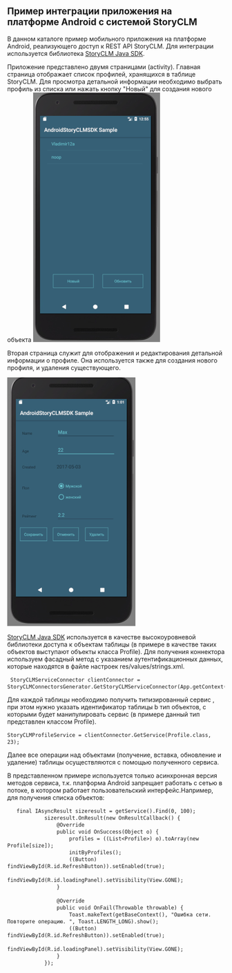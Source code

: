 ## Пример интеграции приложения на платформе Android с системой StoryCLM
В данном каталоге  пример мобильного приложения на платформе Android, реализующего доступ к REST API StoryCLM. Для интеграции используется библиотека [StoryCLM Java SDK](https://github.com/storyclm/Java-SDK).

Приложение представлено двумя страницами (activity). Главная страница отображает список профилей, хранящихся в таблице StoryCLM. Для просмотра детальной информации необходимо выбрать профиль из списка или нажать кнопку "Новый" для создания нового объекта
    ![Servicemix integration scheme](images/list.png)

Вторая страница служит для отображения и редактирования детальной информации о профиле. 
Она используется также для создания нового профиля, и удаления существующего.

   ![Servicemix integration scheme](images/details.png)


[StoryCLM Java SDK](https://github.com/storyclm/Java-SDK) используется в качестве высокоуровневой библиотеки доступа к объектам таблицы (в примере в качестве таких объектов выступают объекты класса Profile).  Для получения коннектора используем фасадный метод с указанием аутентификационных данных, которые находятся в файле настроек res/values/strings.xml.

     StoryCLMServiceConnector clientConnector =  StoryCLMConnectorsGenerator.GetStoryCLMServiceConnector(App.getContext().getResources().getString(R.string.client_id),App.getContext().getResources().getString(R.string.client_secret),null);



Для каждой таблицы необходимо получить типизированный сервис , при этом нужно указать идентификатор таблицы b тип объектов, с которыми будет манипулировать сервис (в примере данный тип представлен классом Profile).

    StoryCLMProfileService = clientConnector.GetService(Profile.class, 23);

Далее все операции над объектами (получение, вставка, обновление и удаление)  таблицы осуществляются с помощью полученного сервиса. 

В представленном примере используется только асинхронная версия методов сервиса, т.к. платформа Android запрещает работать с сетью в потоке, в котором работает пользовательский интерфейс.Например, для получения списка объектов:




       final IAsyncResult sizeresult = getService().Find(0, 100);
                sizeresult.OnResult(new OnResultCallback() {
                    @Override
                    public void OnSuccess(Object o) {
                        profiles = ((List<Profile>) o).toArray(new Profile[size]);
                        initByProfiles();
                        ((Button) findViewById(R.id.RefreshButton)).setEnabled(true);
                        findViewById(R.id.loadingPanel).setVisibility(View.GONE);
                    }

                    @Override
                    public void OnFail(Throwable throwable) {
                        Toast.makeText(getBaseContext(), "Ошибка сети. Повторите операцию. ", Toast.LENGTH_LONG).show();
                        ((Button) findViewById(R.id.RefreshButton)).setEnabled(true);
                        findViewById(R.id.loadingPanel).setVisibility(View.GONE);
                    }
                });
